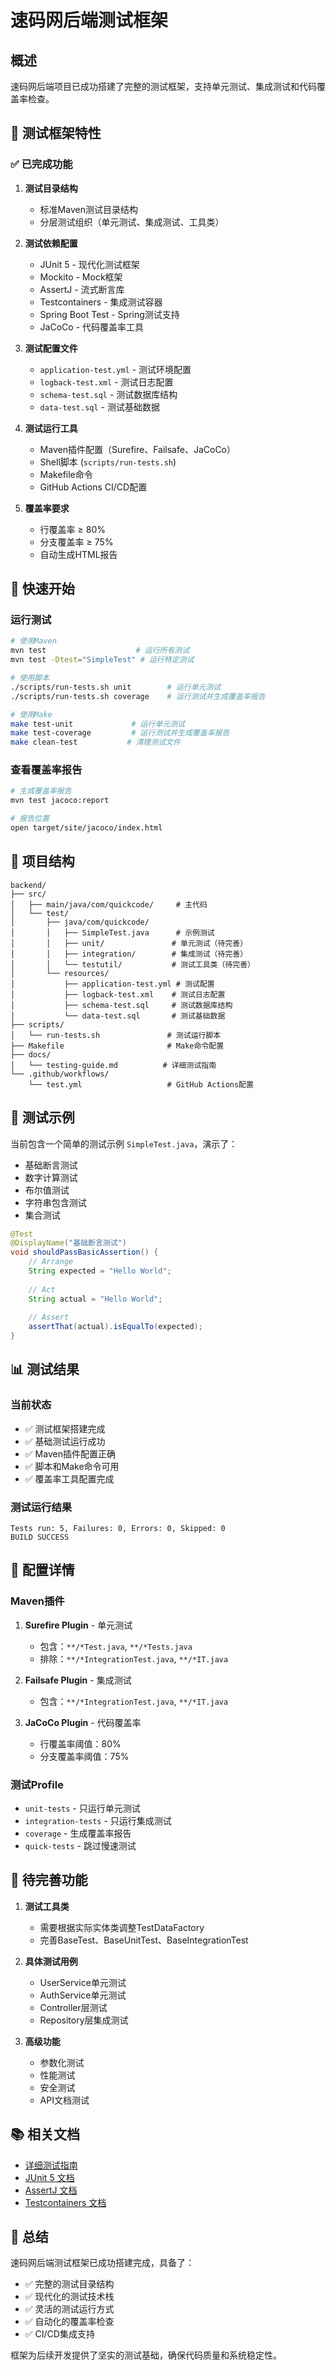 # 速码网后端测试框架

## 概述

速码网后端项目已成功搭建了完整的测试框架，支持单元测试、集成测试和代码覆盖率检查。

## 🎯 测试框架特性

### ✅ 已完成功能

1. **测试目录结构**
   - 标准Maven测试目录结构
   - 分层测试组织（单元测试、集成测试、工具类）

2. **测试依赖配置**
   - JUnit 5 - 现代化测试框架
   - Mockito - Mock框架
   - AssertJ - 流式断言库
   - Testcontainers - 集成测试容器
   - Spring Boot Test - Spring测试支持
   - JaCoCo - 代码覆盖率工具

3. **测试配置文件**
   - `application-test.yml` - 测试环境配置
   - `logback-test.xml` - 测试日志配置
   - `schema-test.sql` - 测试数据库结构
   - `data-test.sql` - 测试基础数据

4. **测试运行工具**
   - Maven插件配置（Surefire、Failsafe、JaCoCo）
   - Shell脚本 (`scripts/run-tests.sh`)
   - Makefile命令
   - GitHub Actions CI/CD配置

5. **覆盖率要求**
   - 行覆盖率 ≥ 80%
   - 分支覆盖率 ≥ 75%
   - 自动生成HTML报告

## 🚀 快速开始

### 运行测试

```bash
# 使用Maven
mvn test                    # 运行所有测试
mvn test -Dtest="SimpleTest" # 运行特定测试

# 使用脚本
./scripts/run-tests.sh unit        # 运行单元测试
./scripts/run-tests.sh coverage    # 运行测试并生成覆盖率报告

# 使用Make
make test-unit             # 运行单元测试
make test-coverage         # 运行测试并生成覆盖率报告
make clean-test           # 清理测试文件
```

### 查看覆盖率报告

```bash
# 生成覆盖率报告
mvn test jacoco:report

# 报告位置
open target/site/jacoco/index.html
```

## 📁 项目结构

```
backend/
├── src/
│   ├── main/java/com/quickcode/     # 主代码
│   └── test/
│       ├── java/com/quickcode/
│       │   ├── SimpleTest.java      # 示例测试
│       │   ├── unit/               # 单元测试（待完善）
│       │   ├── integration/        # 集成测试（待完善）
│       │   └── testutil/           # 测试工具类（待完善）
│       └── resources/
│           ├── application-test.yml # 测试配置
│           ├── logback-test.xml    # 测试日志配置
│           ├── schema-test.sql     # 测试数据库结构
│           └── data-test.sql       # 测试基础数据
├── scripts/
│   └── run-tests.sh               # 测试运行脚本
├── Makefile                       # Make命令配置
├── docs/
│   └── testing-guide.md          # 详细测试指南
└── .github/workflows/
    └── test.yml                   # GitHub Actions配置
```

## 🧪 测试示例

当前包含一个简单的测试示例 `SimpleTest.java`，演示了：

- 基础断言测试
- 数字计算测试
- 布尔值测试
- 字符串包含测试
- 集合测试

```java
@Test
@DisplayName("基础断言测试")
void shouldPassBasicAssertion() {
    // Arrange
    String expected = "Hello World";
    
    // Act
    String actual = "Hello World";
    
    // Assert
    assertThat(actual).isEqualTo(expected);
}
```

## 📊 测试结果

### 当前状态
- ✅ 测试框架搭建完成
- ✅ 基础测试运行成功
- ✅ Maven插件配置正确
- ✅ 脚本和Make命令可用
- ✅ 覆盖率工具配置完成

### 测试运行结果
```
Tests run: 5, Failures: 0, Errors: 0, Skipped: 0
BUILD SUCCESS
```

## 🔧 配置详情

### Maven插件

1. **Surefire Plugin** - 单元测试
   - 包含：`**/*Test.java`, `**/*Tests.java`
   - 排除：`**/*IntegrationTest.java`, `**/*IT.java`

2. **Failsafe Plugin** - 集成测试
   - 包含：`**/*IntegrationTest.java`, `**/*IT.java`

3. **JaCoCo Plugin** - 代码覆盖率
   - 行覆盖率阈值：80%
   - 分支覆盖率阈值：75%

### 测试Profile

- `unit-tests` - 只运行单元测试
- `integration-tests` - 只运行集成测试
- `coverage` - 生成覆盖率报告
- `quick-tests` - 跳过慢速测试

## 🚧 待完善功能

1. **测试工具类**
   - 需要根据实际实体类调整TestDataFactory
   - 完善BaseTest、BaseUnitTest、BaseIntegrationTest

2. **具体测试用例**
   - UserService单元测试
   - AuthService单元测试
   - Controller层测试
   - Repository层集成测试

3. **高级功能**
   - 参数化测试
   - 性能测试
   - 安全测试
   - API文档测试

## 📚 相关文档

- [详细测试指南](docs/testing-guide.md)
- [JUnit 5 文档](https://junit.org/junit5/docs/current/user-guide/)
- [AssertJ 文档](https://assertj.github.io/doc/)
- [Testcontainers 文档](https://www.testcontainers.org/)

## 🎉 总结

速码网后端测试框架已成功搭建完成，具备了：

- ✅ 完整的测试目录结构
- ✅ 现代化的测试技术栈
- ✅ 灵活的测试运行方式
- ✅ 自动化的覆盖率检查
- ✅ CI/CD集成支持

框架为后续开发提供了坚实的测试基础，确保代码质量和系统稳定性。
